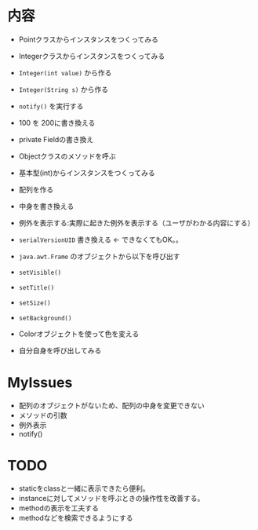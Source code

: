 内容
========

* Pointクラスからインスタンスをつくってみる
* Integerクラスからインスタンスをつくってみる
 * `Integer(int value)` から作る
 * `Integer(String s)` から作る
 * `notify()` を実行する
* 100 を 200に書き換える
* private Fieldの書き換え
* Objectクラスのメソッドを呼ぶ
* 基本型(int)からインスタンスをつくってみる

* 配列を作る
* 中身を書き換える

* 例外を表示する:実際に起きた例外を表示する（ユーザがわかる内容にする）

* `serialVersionUID` 書き換える ← できなくてもOK。。

* `java.awt.Frame` のオブジェクトから以下を呼び出す
 * `setVisible()`
 * `setTitle()`
 * `setSize()`
 * `setBackground()`
* Colorオブジェクトを使って色を変える

* 自分自身を呼び出してみる


MyIssues
========

* 配列のオブジェクトがないため、配列の中身を変更できない
* メソッドの引数
* 例外表示
* notify()


TODO
====

* staticをclassと一緒に表示できたら便利。
* instanceに対してメソッドを呼ぶときの操作性を改善する。
* methodの表示を工夫する
* methodなどを検索できるようにする

